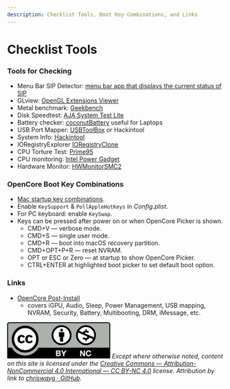 ```yaml
---
description: Checklist Tools, Boot Key Combinations, and Links
---
```


# Checklist Tools

### Tools for Checking

* Menu Bar SIP Detector: [menu bar app that displays the current status of SIP](https://github.com/ITzTravelInTime/MenuBarSIPDetector)
* GLview: [OpenGL Extensions Viewer](http://www.realtech-vr.com/home/glview)
* Metal benchmark: [Geekbench](https://www.geekbench.com)
* Disk Speedtest: [AJA System Test Lite](https://www.aja.com/products/aja-system-test)
* Battery checker: [coconutBattery](https://www.coconut-flavour.com/coconutbattery/) useful for Laptops
* USB Port Mapper: [USBToolBox](https://github.com/USBToolBox/tool) or Hackintool
* System Info: [Hackintool](https://github.com/headkaze/Hackintool)
* IORegistryExplorer [IORegistryClone](https://github.com/khronokernel/IORegistryClone/blob/master/ioreg-302.zip)
* CPU Torture Test: [Prime95](https://www.mersenne.org/download/)
* CPU monitoring: [Intel Power Gadget](https://www.intel.com/content/www/us/en/developer/articles/tool/power-gadget.html)
* Hardware Monitor: [HWMonitorSMC2](https://github.com/CloverHackyColor/HWMonitorSMC2)

### OpenCore Boot Key Combinations

* [Mac startup key combinations](https://support.apple.com/en-us/HT201255).
* Enable `KeySupport` & `PollAppleHotKeys` in _Config.plist_.
* For PC keyboard: enable `KeySwap`.
* Keys can be pressed after power on or when OpenCore Picker is shown.
  * CMD+V — verbose mode.
  * CMD+S — single user mode.
  * CMD+R — boot into macOS recovery partition.
  * CMD+OPT+P+R — reset NVRAM.
  * OPT or ESC or Zero — at startup to show OpenCore Picker.
  * CTRL+ENTER at highlighted boot picker to set default boot option.

### Links

* [OpenCore Post-Install](https://dortania.github.io/OpenCore-Post-Install/)
  * covers iGPU, Audio, Sleep, Power Management, USB mapping, NVRAM, Security, Battery, Multibooting, DRM, iMessage, etc.

![](../../images/by-nc-license.svg) _Except where otherwise noted, content on this site is licensed under the_ [_Creative Commons — Attribution-NonCommercial 4.0 International — CC BY-NC 4.0_](https://creativecommons.org/licenses/by-nc/4.0/) _license. Attribution by link to_ [_chriswayg · GitHub_](https://github.com/chriswayg)_._

